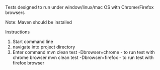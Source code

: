 
Tests designed to run under window/linux/mac OS with Chrome/Firefox browsers

Note:
Maven should be installed

Instructions
1. Start command line
2. navigate into project directory
3. Enter command
   mvn clean test -Dbrowser=chrome   - to run test  with chrome browser
   mvn clean test -Dbrowser=firefox   -  to run test  with firefox browser


